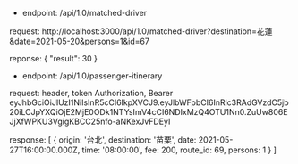 - endpoint: /api/1.0/matched-driver

request:
http://localhost:3000/api/1.0/matched-driver?destination=花蓮&date=2021-05-20&persons=1&id=67

reponse:
{
    "result": 30
}


- endpoint: /api/1.0/passenger-itinerary

request:
header, token
Authorization, Bearer eyJhbGciOiJIUzI1NiIsInR5cCI6IkpXVCJ9.eyJlbWFpbCI6InRlc3RAdGVzdC5jb20iLCJpYXQiOjE2MjE0ODk1NTYsImV4cCI6NDIxMzQ4OTU1Nn0.ZuUw806EJjXfWPKU3VgigKBCC25nfo-aNKexJvFDEyI

response:
 [
  {
    origin: '台北',
    destination: '苗栗',
    date: 2021-05-27T16:00:00.000Z,
    time: '08:00:00',
    fee: 200,
    route_id: 69,
    persons: 1
  }
]